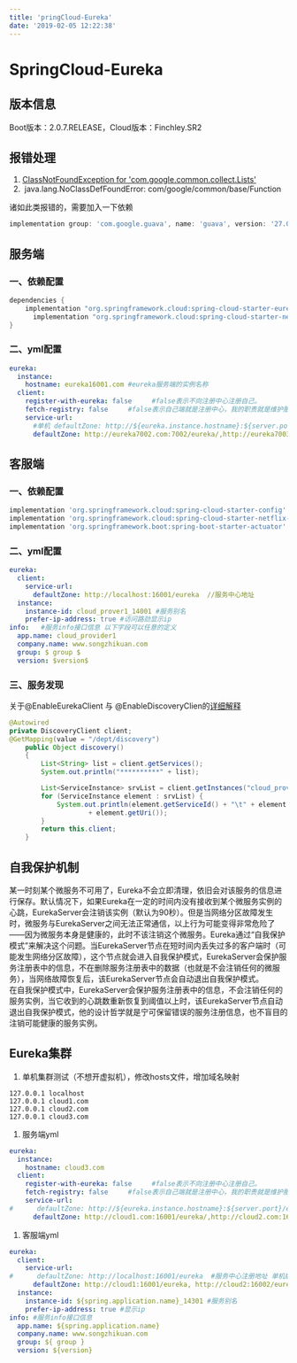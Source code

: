 ```yaml
---
title: 'pringCloud-Eureka'
date: '2019-02-05 12:22:38'
---
```

# SpringCloud-Eureka

## 版本信息
Boot版本：2.0.7.RELEASE，Cloud版本：Finchley.SR2
<!--more-->
## 报错处理
1. [ClassNotFoundException for 'com.google.common.collect.Lists'](https://stackoverflow.com/questions/49903191/classnotfoundexception-for-com-google-common-collect-lists)
1.  java.lang.NoClassDefFoundError: com/google/common/base/Function

诸如此类报错的，需要加入一下依赖
```groovy
implementation group: 'com.google.guava', name: 'guava', version: '27.0-jre'
```

## 服务端
### 一、依赖配置

```groovy
dependencies {
    implementation "org.springframework.cloud:spring-cloud-starter-eureka-server"//2.0以下
 	  implementation "org.springframework.cloud:spring-cloud-starter-netflix-eureka-server"//2.0以上
}
```


### 二、yml配置

```yaml
eureka: 
  instance:
    hostname: eureka16001.com #eureka服务端的实例名称
  client: 
    register-with-eureka: false     #false表示不向注册中心注册自己。
    fetch-registry: false     #false表示自己端就是注册中心，我的职责就是维护服务实例，并不需要去检索服务
    service-url: 
      #单机 defaultZone: http://${eureka.instance.hostname}:${server.port}/eureka/       #设置与Eureka Server交互的地址查询服务和注册服务都需要依赖这个地址（单机）。
      defaultZone: http://eureka7002.com:7002/eureka/,http://eureka7003.com:7003/eureka/
```

## 客服端
### 一、依赖配置

```groovy
implementation 'org.springframework.cloud:spring-cloud-starter-config'
implementation 'org.springframework.cloud:spring-cloud-starter-netflix-eureka-client'
implementation 'org.springframework.boot:spring-boot-starter-actuator' //可选，监控中心
```
### 二、yml配置

```yaml
eureka:
  client:
    service-url:
      defaultZone: http://localhost:16001/eureka  //服务中心地址
  instance:
  	instance-id: cloud_prover1_14001 #服务别名
  	prefer-ip-address: true #访问路劲显示ip
info:	#服务info接口信息 以下字段可以任意的定义
  app.name: cloud_provider1
  company.name: www.songzhikuan.com
  group: $ group $
  version: $version$
```
### 三、服务发现
关于@EnableEurekaClient 与 @EnableDiscoveryClien的[详细解释](https://blog.csdn.net/u012734441/article/details/78256256?locationNum=1&fps=1)

```java
@Autowired
private DiscoveryClient client;
@GetMapping(value = "/dept/discovery")
    public Object discovery()
    {
        List<String> list = client.getServices();
        System.out.println("**********" + list);

        List<ServiceInstance> srvList = client.getInstances("cloud_provider1");
        for (ServiceInstance element : srvList) {
            System.out.println(element.getServiceId() + "\t" + element.getHost() + "\t" + element.getPort() + "\t"
                    + element.getUri());
        }
        return this.client;
    }
```


## 自我保护机制
某一时刻某个微服务不可用了，Eureka不会立即清理，依旧会对该服务的信息进行保存。默认情况下，如果Eureka在一定的时间内没有接收到某个微服务实例的心跳，EurekaServer会注销该实例（默认为90秒）。但是当网络分区故障发生时，微服务与EurekaServer之间无法正常通信，以上行为可能变得非常危险了——因为微服务本身是健康的，此时不该注销这个微服务。Eureka通过“自我保护模式”来解决这个问题。当EurekaServer节点在短时间内丢失过多的客户端时（可能发生网络分区故障），这个节点就会进入自我保护模式，EurekaServer会保护服务注册表中的信息，不在删除服务注册表中的数据（也就是不会注销任何的微服务），当网络故障恢复后，该EurekaServer节点会自动退出自我保护模式。<br />在自我保护模式中，EurekaServer会保护服务注册表中的信息，不会注销任何的服务实例，当它收到的心跳数重新恢复到阈值以上时，该EurekaServer节点自动退出自我保护模式，他的设计哲学就是宁可保留错误的服务注册信息，也不盲目的注销可能健康的服务实例。
## 
## Eureka集群
1. 单机集群测试（不想开虚拟机），修改hosts文件，增加域名映射
```
127.0.0.1 localhost
127.0.0.1 cloud1.com
127.0.0.1 cloud2.com
127.0.0.1 cloud3.com

```
1. 服务端yml
```yaml
eureka:
  instance:
    hostname: cloud3.com
  client:
    register-with-eureka: false     #false表示不向注册中心注册自己。
    fetch-registry: false     #false表示自己端就是注册中心，我的职责就是维护服务实例，并不需要去检索服务
    service-url:
#      defaultZone: http://${eureka.instance.hostname}:${server.port}/eureka/       #设置与Eureka Server交互的地址查询服务和注册服务都需要依赖这个地址（单机）。
      defaultZone: http://cloud1.com:16001/eureka/,http://cloud2.com:16002/eureka/
```

1. 客服端yml
```yaml
eureka:
  client:
    service-url:
#      defaultZone: http://localhost:16001/eureka  #服务中心注册地址 单机版
      defaultZone: http://cloud1:16001/eureka, http://cloud2:16002/eureka, http://cloud3:16003/eureka,  #服务中心注册地址
  instance:
    instance-id: ${spring.application.name}_14301 #服务别名
    prefer-ip-address: true #显示ip
info: #服务info接口信息
  app.name: ${spring.application.name}
  company.name: www.songzhikuan.com
  group: ${ group }
  version: ${version}
```



